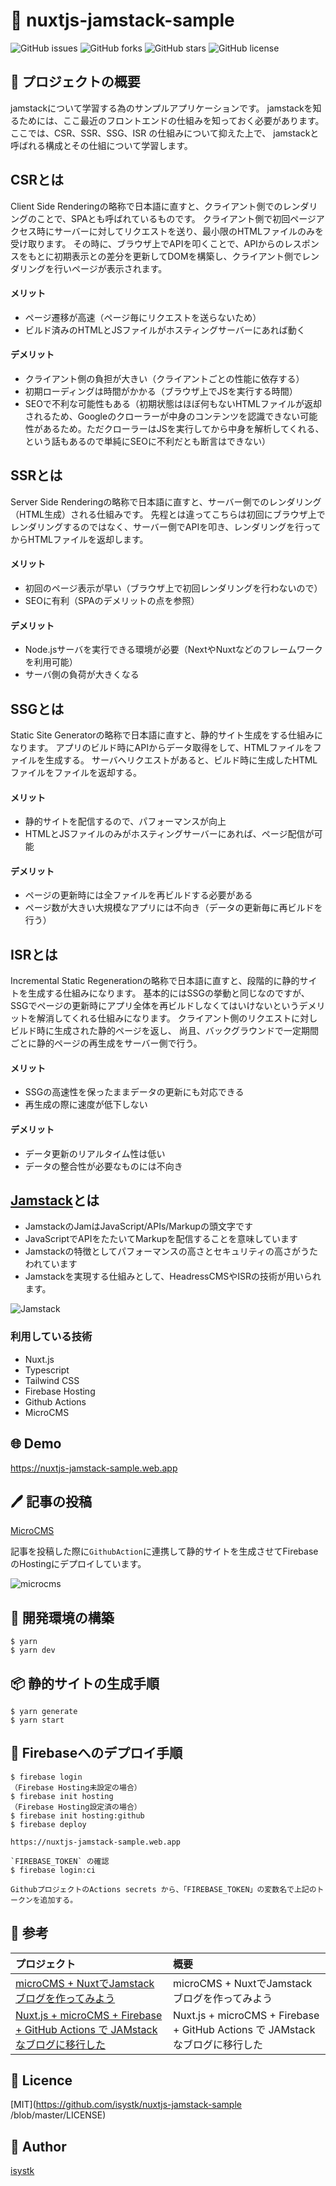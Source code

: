 🌙 nuxtjs-jamstack-sample
====

![GitHub issues](https://img.shields.io/github/issues/isystk/nuxtjs-jamstack-sample)
![GitHub forks](https://img.shields.io/github/forks/isystk/nuxtjs-jamstack-sample)
![GitHub stars](https://img.shields.io/github/stars/isystk/nuxtjs-jamstack-sample)
![GitHub license](https://img.shields.io/github/license/isystk/nuxtjs-jamstack-sample)

## 📗 プロジェクトの概要

jamstackについて学習する為のサンプルアプリケーションです。
jamstackを知るためには、ここ最近のフロントエンドの仕組みを知っておく必要があります。
ここでは、CSR、SSR、SSG、ISR の仕組みについて抑えた上で、
jamstackと呼ばれる構成とその仕組について学習します。

## CSRとは
Client Side Renderingの略称で日本語に直すと、クライアント側でのレンダリングのことで、SPAとも呼ばれているものです。
クライアント側で初回ページアクセス時にサーバーに対してリクエストを送り、最小限のHTMLファイルのみを受け取ります。
その時に、ブラウザ上でAPIを叩くことで、APIからのレスポンスをもとに初期表示との差分を更新してDOMを構築し、クライアント側でレンダリングを行いページが表示されます。
#### メリット
- ページ遷移が高速（ページ毎にリクエストを送らないため）
- ビルド済みのHTMLとJSファイルがホスティングサーバーにあれば動く
#### デメリット
- クライアント側の負担が大きい（クライアントごとの性能に依存する）
- 初期ローディングは時間がかかる（ブラウザ上でJSを実行する時間）
- SEOで不利な可能性もある（初期状態はほぼ何もないHTMLファイルが返却されるため、Googleのクローラーが中身のコンテンツを認識できない可能性があるため。ただクローラーはJSを実行してから中身を解析してくれる、という話もあるので単純にSEOに不利だとも断言はできない）


## SSRとは
Server Side Renderingの略称で日本語に直すと、サーバー側でのレンダリング（HTML生成）される仕組みです。
先程とは違ってこちらは初回にブラウザ上でレンダリングするのではなく、サーバー側でAPIを叩き、レンダリングを行ってからHTMLファイルを返却します。
#### メリット
- 初回のページ表示が早い（ブラウザ上で初回レンダリングを行わないので）
- SEOに有利（SPAのデメリットの点を参照）
#### デメリット
- Node.jsサーバを実行できる環境が必要（NextやNuxtなどのフレームワークを利用可能）
- サーバ側の負荷が大きくなる

## SSGとは
Static Site Generatorの略称で日本語に直すと、静的サイト生成をする仕組みになります。
アプリのビルド時にAPIからデータ取得をして、HTMLファイルをファイルを生成する。
サーバへリクエストがあると、ビルド時に生成したHTMLファイルをファイルを返却する。
#### メリット
- 静的サイトを配信するので、パフォーマンスが向上
- HTMLとJSファイルのみがホスティングサーバーにあれば、ページ配信が可能
#### デメリット
- ページの更新時には全ファイルを再ビルドする必要がある
- ページ数が大きい大規模なアプリには不向き（データの更新毎に再ビルドを行う）

## ISRとは
Incremental Static Regenerationの略称で日本語に直すと、段階的に静的サイトを生成する仕組みになります。
基本的にはSSGの挙動と同じなのですが、SSGでページの更新時にアプリ全体を再ビルドしなくてはいけないというデメリットを解消してくれる仕組みになります。
クライアント側のリクエストに対しビルド時に生成された静的ページを返し、 尚且、バックグラウンドで一定期間ごとに静的ページの再生成をサーバー側で行う。
#### メリット
- SSGの高速性を保ったままデータの更新にも対応できる
- 再生成の際に速度が低下しない
#### デメリット
- データ更新のリアルタイム性は低い
- データの整合性が必要なものには不向き


## [Jamstack](https://jamstack.org/)とは

- JamstackのJamはJavaScript/APIs/Markupの頭文字です
- JavaScriptでAPIをたたいてMarkupを配信することを意味しています
- Jamstackの特徴としてパフォーマンスの高さとセキュリティの高さがうたわれています
- Jamstackを実現する仕組みとして、HeadressCMSやISRの技術が用いられます。

![Jamstack](./jamstack.png)

### 利用している技術

- Nuxt.js
- Typescript
- Tailwind CSS
- Firebase Hosting
- Github Actions
- MicroCMS

## 🌐 Demo

https://nuxtjs-jamstack-sample.web.app

## 🖊️ 記事の投稿
[MicroCMS](https://isystk.microcms.io/apis/blog)


記事を投稿した際に`GithubAction`に連携して静的サイトを生成させてFirebaseのHostingにデプロイしています。

![microcms](./microcms.png)



## 🔧 開発環境の構築
```
$ yarn
$ yarn dev
```

## 📦 静的サイトの生成手順
```
$ yarn generate
$ yarn start
```

## 💬 Firebaseへのデプロイ手順
```
$ firebase login
（Firebase Hosting未設定の場合）
$ firebase init hosting
（Firebase Hosting設定済の場合）
$ firebase init hosting:github
$ firebase deploy

https://nuxtjs-jamstack-sample.web.app

`FIREBASE_TOKEN` の確認
$ firebase login:ci

GithubプロジェクトのActions secrets から、「FIREBASE_TOKEN」の変数名で上記のトークンを追加する。
```


## 🎨 参考

| プロジェクト| 概要|
| :---------------------------------------| :-------------------------------|
| [microCMS + NuxtでJamstackブログを作ってみよう](https://blog.microcms.io/microcms-nuxt-jamstack-blog/)| microCMS + NuxtでJamstackブログを作ってみよう|
| [Nuxt.js + microCMS + Firebase + GitHub Actions で JAMstack なブログに移行した](https://ryo620.org/post/jamstack-blog/)| Nuxt.js + microCMS + Firebase + GitHub Actions で JAMstack なブログに移行した|

## 🎫 Licence

[MIT](https://github.com/isystk/nuxtjs-jamstack-sample
/blob/master/LICENSE)

## 👀 Author

[isystk](https://github.com/isystk)


